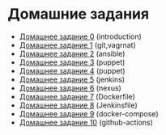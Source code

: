 # Домашние задания

- [Домашнее задание 0](01-introduction/README.md#домашнее-задание) (introduction)
- [Домашнее задание 1](02-tools/README.md#домашнее-задание-1) (git,vagrnat)
- [Домашнее задание 2](03-4-ansible/README.md#домашнее-задание-2) (ansible)
- [Домашнее задание 3](05-puppet/README.md#домашнее-задание-4) (puppet)
- [Домашнее задание 4](06-puppet/README.md#домашнее-задание-5) (puppet)
- [Домашнее задание 5](07-jenkins/README.md#домашнее-задание-6) (jenkins)
- [Домашнее задание 6](08-nexus/README.md#домашнее-задание-7) (nexus)
- [Домашнее задание 7](09-docker/README.md#домашнее-задание-8) (Dockerfile)
- [Домашнее задание 8](10-pipeline/README.md#домашнее-задание-9) (Jenkinsfile)
- [Домашнее задание 9](12-docker-compose/README.md#домашнее-задание-10) (docker-compose)
- [Домашнее задание 10](13-github-actions/README.md#домашнее-задание-11) (github-actions)